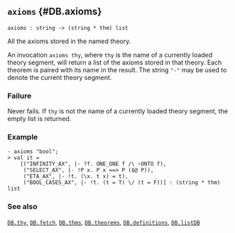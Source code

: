 ## `axioms` {#DB.axioms}


```
axioms : string -> (string * thm) list
```



All the axioms stored in the named theory.


An invocation `axioms thy`, where `thy` is the name of a currently
loaded theory segment, will return a list of the axioms stored in
that theory. Each theorem is paired with its name in the result.
The string `"-"` may be used to denote the current theory segment.

### Failure

Never fails. If `thy` is not the name of a currently loaded theory segment,
the empty list is returned.

### Example

    
    - axioms "bool";
    > val it =
        [("INFINITY_AX", |- ?f. ONE_ONE f /\ ~ONTO f),
         ("SELECT_AX", |- !P x. P x ==> P ($@ P)),
         ("ETA_AX", |- !t. (\x. t x) = t),
         ("BOOL_CASES_AX", |- !t. (t = T) \/ (t = F))] : (string * thm) list
    



### See also

[`DB.thy`](#DB.thy), [`DB.fetch`](#DB.fetch), [`DB.thms`](#DB.thms), [`DB.theorems`](#DB.theorems), [`DB.definitions`](#DB.definitions), [`DB.listDB`](#DB.listDB)

